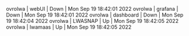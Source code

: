 ovrolwa | webUI | Down | Mon Sep 19 18:42:01 2022
ovrolwa | grafana | Down | Mon Sep 19 18:42:01 2022
ovrolwa | dashboard | Down | Mon Sep 19 18:42:04 2022
ovrolwa | LWASNAP | Up | Mon Sep 19 18:42:05 2022
ovrolwa | lwamaas | Up | Mon Sep 19 18:42:05 2022

